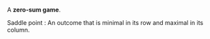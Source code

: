 A **zero-sum game**.

Saddle point
: An outcome that is minimal in its row and maximal in its column.